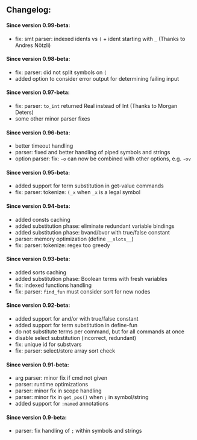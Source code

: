  Changelog:
-------------------------------------------------------------------------------

#### Since version 0.99-beta:
  + fix: smt parser: indexed idents vs ``(`` + ident starting with ``_``
    (Thanks to Andres Nötzli)  

#### Since version 0.98-beta:  
  + fix: parser: did not split symbols on ``(``  
  + added option to consider error output for determining failing input  

#### Since version 0.97-beta:  
  + fix: parser: ``to_int`` returned Real instead of Int
    (Thanks to Morgan Deters)  
  + some other minor parser fixes  

#### Since version 0.96-beta:  
  + better timeout handling  
  + parser: fixed and better handling of piped symbols and strings  
  + option parser: fix: ``-o`` can now be combined with other options,
    e.g. ``-ov``  

#### Since version 0.95-beta:  
  + added support for term substitution in get-value commands  
  + fix: parser: tokenize: ``(_x`` when ``_x`` is a legal symbol   

#### Since version 0.94-beta:  
  + added consts caching  
  + added substitution phase: eliminate redundant variable bindings  
  + added substitution phase: bvand/bvor with true/false constant  
  + parser: memory optimization (define ``__slots__``)  
  + fix: parser: tokenize: regex too greedy  

#### Since version 0.93-beta:  
  + added sorts caching  
  + added substitution phase: Boolean terms with fresh variables  
  + fix: indexed functions handling  
  + fix: parser: ``find_fun`` must consider sort for new nodes  

#### Since version 0.92-beta:  
  + added support for and/or with true/false constant  
  + added support for term substitution in define-fun  
  + do not substitute terms per command, but for all commands at once  
  + disable select substitution (incorrect, redundant)  
  + fix: unique id for substvars  
  + fix: parser: select/store array sort check  

#### Since version 0.91-beta:  
  + arg parser: minor fix if cmd not given  
  + parser: runtime optimizations  
  + parser: minor fix in scope handling  
  + parser: minor fix in ``get_pos()`` when ``;`` in symbol/string  
  + added support for ``:named`` annotations  

#### Since version 0.9-beta:  
  + parser: fix handling of ``;`` within symbols and strings  



